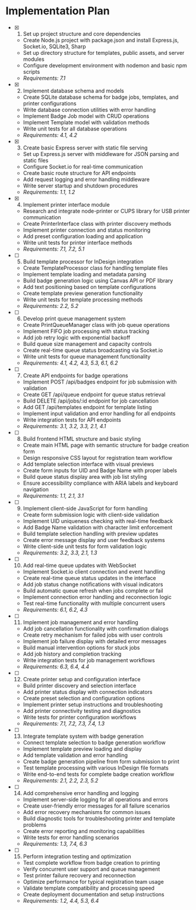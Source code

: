 # Implementation Plan

- [x] 1. Set up project structure and core dependencies

  - Create Node.js project with package.json and install Express.js, Socket.io, SQLite3, Sharp
  - Set up directory structure for templates, public assets, and server modules
  - Configure development environment with nodemon and basic npm scripts
  - _Requirements: 7.1_

- [x] 2. Implement database schema and models

  - Create SQLite database schema for badge jobs, templates, and printer configurations
  - Write database connection utilities with error handling
  - Implement Badge Job model with CRUD operations
  - Implement Template model with validation methods
  - Write unit tests for all database operations
  - _Requirements: 4.1, 4.2_

- [x] 3. Create basic Express server with static file serving

  - Set up Express.js server with middleware for JSON parsing and static files
  - Configure Socket.io for real-time communication
  - Create basic route structure for API endpoints
  - Add request logging and error handling middleware
  - Write server startup and shutdown procedures
  - _Requirements: 1.1, 1.2_

- [x] 4. Implement printer interface module

  - Research and integrate node-printer or CUPS library for USB printer communication
  - Create PrinterInterface class with printer discovery methods
  - Implement printer connection and status monitoring
  - Add preset configuration loading and application
  - Write unit tests for printer interface methods
  - _Requirements: 7.1, 7.2, 5.1_

- [ ] 5. Build template processor for InDesign integration

  - Create TemplateProcessor class for handling template files
  - Implement template loading and metadata parsing
  - Build badge generation logic using Canvas API or PDF library
  - Add text positioning based on template configurations
  - Create template preview generation functionality
  - Write unit tests for template processing methods
  - _Requirements: 2.2, 5.2_

- [ ] 6. Develop print queue management system

  - Create PrintQueueManager class with job queue operations
  - Implement FIFO job processing with status tracking
  - Add job retry logic with exponential backoff
  - Build queue size management and capacity controls
  - Create real-time queue status broadcasting via Socket.io
  - Write unit tests for queue management functionality
  - _Requirements: 4.1, 4.2, 4.3, 5.3, 6.1, 6.2_

- [ ] 7. Create API endpoints for badge operations

  - Implement POST /api/badges endpoint for job submission with validation
  - Create GET /api/queue endpoint for queue status retrieval
  - Build DELETE /api/jobs/:id endpoint for job cancellation
  - Add GET /api/templates endpoint for template listing
  - Implement input validation and error handling for all endpoints
  - Write integration tests for API endpoints
  - _Requirements: 3.1, 3.2, 3.3, 2.1, 4.1_

- [ ] 8. Build frontend HTML structure and basic styling

  - Create main HTML page with semantic structure for badge creation form
  - Design responsive CSS layout for registration team workflow
  - Add template selection interface with visual previews
  - Create form inputs for UID and Badge Name with proper labels
  - Build queue status display area with job list styling
  - Ensure accessibility compliance with ARIA labels and keyboard navigation
  - _Requirements: 1.1, 2.1, 3.1_

- [ ] 9. Implement client-side JavaScript for form handling

  - Create form submission logic with client-side validation
  - Implement UID uniqueness checking with real-time feedback
  - Add Badge Name validation with character limit enforcement
  - Build template selection handling with preview updates
  - Create error message display and user feedback systems
  - Write client-side unit tests for form validation logic
  - _Requirements: 3.2, 3.3, 2.1, 1.3_

- [ ] 10. Add real-time queue updates with WebSocket

  - Implement Socket.io client connection and event handling
  - Create real-time queue status updates in the interface
  - Add job status change notifications with visual indicators
  - Build automatic queue refresh when jobs complete or fail
  - Implement connection error handling and reconnection logic
  - Test real-time functionality with multiple concurrent users
  - _Requirements: 6.1, 6.2, 4.3_

- [ ] 11. Implement job management and error handling

  - Add job cancellation functionality with confirmation dialogs
  - Create retry mechanism for failed jobs with user controls
  - Implement job failure display with detailed error messages
  - Build manual intervention options for stuck jobs
  - Add job history and completion tracking
  - Write integration tests for job management workflows
  - _Requirements: 6.3, 6.4, 4.4_

- [ ] 12. Create printer setup and configuration interface

  - Build printer discovery and selection interface
  - Add printer status display with connection indicators
  - Create preset selection and configuration options
  - Implement printer setup instructions and troubleshooting
  - Add printer connectivity testing and diagnostics
  - Write tests for printer configuration workflows
  - _Requirements: 7.1, 7.2, 7.3, 7.4, 1.3_

- [ ] 13. Integrate template system with badge generation

  - Connect template selection to badge generation workflow
  - Implement template preview loading and display
  - Add template validation and error handling
  - Create badge generation pipeline from form submission to print
  - Test template processing with various InDesign file formats
  - Write end-to-end tests for complete badge creation workflow
  - _Requirements: 2.1, 2.2, 2.3, 5.2_

- [ ] 14. Add comprehensive error handling and logging

  - Implement server-side logging for all operations and errors
  - Create user-friendly error messages for all failure scenarios
  - Add error recovery mechanisms for common issues
  - Build diagnostic tools for troubleshooting printer and template problems
  - Create error reporting and monitoring capabilities
  - Write tests for error handling scenarios
  - _Requirements: 1.3, 7.4, 6.3_

- [ ] 15. Perform integration testing and optimization
  - Test complete workflow from badge creation to printing
  - Verify concurrent user support and queue management
  - Test printer failure recovery and reconnection
  - Optimize performance for typical registration team usage
  - Validate template compatibility and processing speed
  - Create deployment documentation and setup instructions
  - _Requirements: 1.2, 4.4, 5.3, 6.4_
